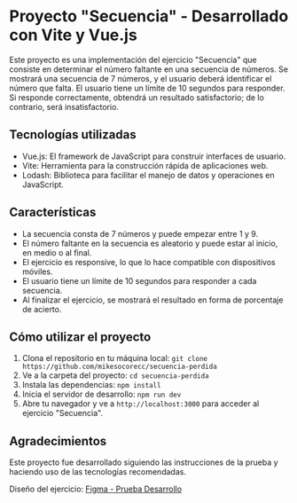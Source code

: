 # Proyecto "Secuencia" - Desarrollado con Vite y Vue.js

Este proyecto es una implementación del ejercicio "Secuencia" que consiste en determinar el número faltante en una secuencia de números. Se mostrará una secuencia de 7 números, y el usuario deberá identificar el número que falta. El usuario tiene un límite de 10 segundos para responder. Si responde correctamente, obtendrá un resultado satisfactorio; de lo contrario, será insatisfactorio.

## Tecnologías utilizadas
- Vue.js: El framework de JavaScript para construir interfaces de usuario.
- Vite: Herramienta para la construcción rápida de aplicaciones web.
- Lodash: Biblioteca para facilitar el manejo de datos y operaciones en JavaScript.

## Características
- La secuencia consta de 7 números y puede empezar entre 1 y 9.
- El número faltante en la secuencia es aleatorio y puede estar al inicio, en medio o al final.
- El ejercicio es responsive, lo que lo hace compatible con dispositivos móviles.
- El usuario tiene un límite de 10 segundos para responder a cada secuencia.
- Al finalizar el ejercicio, se mostrará el resultado en forma de porcentaje de acierto.
 

## Cómo utilizar el proyecto
1. Clona el repositorio en tu máquina local: `git clone https://github.com/mikesocorecc/secuencia-perdida`
2. Ve a la carpeta del proyecto: `cd secuencia-perdida`
3. Instala las dependencias: `npm install`
4. Inicia el servidor de desarrollo: `npm run dev`
5. Abre tu navegador y ve a `http://localhost:3000` para acceder al ejercicio "Secuencia".

## Agradecimientos
Este proyecto fue desarrollado siguiendo las instrucciones de la prueba y haciendo uso de las tecnologías recomendadas.

Diseño del ejercicio: [Figma - Prueba Desarrollo](https://www.figma.com/file/04XqRVHSkBQQeDq8Zhmm6A/Prueba-Desarrollo?node-id=1%3)
 
